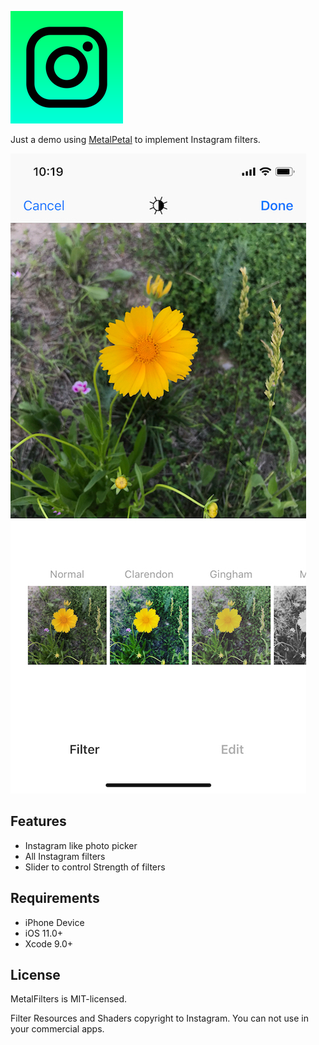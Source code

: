 ![App Logo](Assets/MetalFiltersAppLogo.png)

Just a demo using [MetalPetal](https://github.com/MetalPetal/MetalPetal) to implement Instagram filters.

![](Assets/Preview01.jpeg)

## Features

* Instagram like photo picker
* All Instagram filters
* Slider to control Strength of filters

## Requirements

* iPhone Device
* iOS 11.0+
* Xcode 9.0+

## License

MetalFilters is MIT-licensed. 

Filter Resources and Shaders copyright to Instagram. You can not use in your commercial apps.